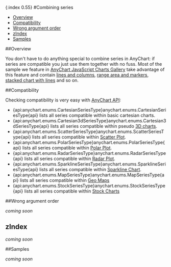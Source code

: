 {:index 0.55}
#Combining series

* [Overview](#overview)
* [Compatibility](#compatibility)
* [Wrong argument order](#wrong_argument_order)
* [zIndex](#zIndex)
* [Samples](#samples)

##Overview

You don't have to do anything special to combine series in AnyChart: if series are compatible you just use them together with no fuss. Most of the sample we feature in [AnyChart JavaScript Charts Gallery](http://www.anychart.com/products/anychart/gallery/) take advantage of this feature and contain [lines and columns](http://www.anychart.com/products/anychart/gallery/Combined_Charts/Column,_Spline-Area_and_Spline_Chart.php), [range area and markers](http://www.anychart.com/products/anychart/gallery/Combined_Charts/Range_Spline-Area,_Spline_and_Marker_Chart.php), [stacked chart with lines](http://www.anychart.com/products/anychart/gallery/Combined_Charts/Stacked_Column_and_Line_Chart.php) and so on.

##Compatibility

Checking compatibility is very easy with [AnyChart API](http://api.anychart.com/):

- {api:anychart.enums.CartesianSeriesType}anychart.enums.CartesianSeriesType{api} lists all series compatible within basic cartesian charts.
- {api:anychart.enums.Cartesian3dSeriesType}anychart.enums.Cartesian3dSeriesType{api} lists all series compatible within pseudo [3D charts](3D/Overview).
- {api:anychart.enums.ScatterSeriesType}anychart.enums.ScatterSeriesType{api} lists all series compatible within [Scatter Plot](Scatter_Plot/Overview).
- {api:anychart.enums.PolarSeriesType}anychart.enums.PolarSeriesType{api} lists all series compatible within [Polar Plot](Polar_Plot/Overview).
- {api:anychart.enums.RadarSeriesType}anychart.enums.RadarSeriesType{api} lists all series compatible within [Radar Plot](Radar_Plot/Overview).
- {api:anychart.enums.SparklineSeriesType}anychart.enums.SparklineSeriesType{api} lists all series compatible within [Sparkline Chart](Sparkline_Chart).
- {api:anychart.enums.MapSeriesType}anychart.enums.MapSeriesType{api} lists all series compatible within [Geo Maps](../Maps/Quick_Start)
- {api:anychart.enums.StockSeriesType}anychart.enums.StockSeriesType{api} lists all series compatible within [Stock Charts](../Stock_Charts/Overview)

##Wrong argument order

*coming soon*

## zIndex

*coming soon*

##Samples

*coming soon*